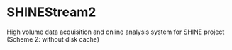 # SHINEStream2

High volume data acquisition and online analysis system for SHINE project (Scheme 2: without disk cache)